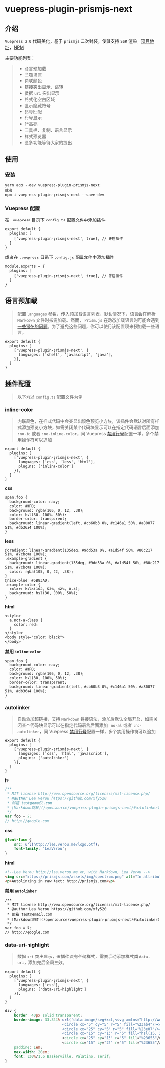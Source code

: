 # vuepress-plugin-prismjs-next

## 介绍

`Vuepress 2.0` 代码美化，基于 `prismjs` 二次封装，使其支持 `SSR` 渲染，[项目地址](https://github.com/xfy520/vuepress-plugin-prismjs-next)，[NPM](https://www.npmjs.com/package/vuepress-plugin-prismjs-next)

主要功能列表：

> - 语言预加载
> - 主题设置
> - 内联颜色
> - 链接突出显示、跳转
> - 数据 `uri` 突出显示
> - 格式化空白区域
> - 显示隐藏符号
> - 括号匹配
> - 行号显示
> - 行高亮
> - 工具栏、复制、语言显示
> - 样式预览器
> - 更多功能等待大家的提出

## 使用

### 安装

```shell
yarn add --dev vuepress-plugin-prismjs-next
或者
npm i vuepress-plugin-prismjs-next --save-dev
```

### Vuepress 配置

在 `.vuepress` 目录下 `config.ts` 配置文件中添加插件

```ts:no-mb
export default {
  plugins: [
    ['vuepress-plugin-prismjs-next', true], // 开启插件
  ]
}
```

或者在 `.vuepress` 目录下 `config.js` 配置文件中添加插件

```js:no-mb
module.exports = {
  plugins: [
    ['vuepress-plugin-prismjs-next', true], // 开启插件
  ]
}
```

## 语言预加载

> 配置 `languages` 参数，传入预加载语言列表，默认情况下，语言会在解析 `Markdown` 文件时按需加载。然而， `Prism.js` 在动态加载语言时可能会遇到 [一些潜在的问题](https://github.com/PrismJS/prism/issues/2716)。为了避免这些问题，你可以使用该配置项来预加载一些语言。

```ts:no-mb
export default {
  plugins: [
    ['vuepress-plugin-prismjs-next', {
      languages: ['shell', 'javascript', 'java'],
    }],
  ]
}
```

## 插件配置

> 以下均以 `config.ts` 配置文件为例

### inline-color

> 内联颜色，在样式代码中会突显出颜色预览小方块，该插件会默认对所有样式添加预览小方块，如需关闭某个代码块显示可以在指定代码语言后面添加 `:no-ic` 或者 `:no-inline-color`，同 Vuepress [禁用行号](https://v2.vuepress.vuejs.org/zh/guide/markdown.html#%E4%BB%A3%E7%A0%81%E5%9D%97)配置一样，多个禁用操作符可以追加

```ts:no-mb
export default {
  plugins: [
    ['vuepress-plugin-prismjs-next', {
      languages: ['css', 'less', 'html'],
      plugins: ['inline-color']
    }],
  ]
}
```

**css**

```css:no-mb:no-pw
span.foo {
  background-color: navy;
  color: #BFD;
  background: rgba(105, 0, 12, .38);
  color: hsl(30, 100%, 50%);
  border-color: transparent;
  background: linear-gradient(left, #cb60b3 0%, #c146a1 50%, #a80077 51%, #db36a4 100%);
}
```

**less**

```less:no-mb:no-pw
@gradient: linear-gradient(135deg, #9dd53a 0%, #a1d54f 50%, #80c217 51%, #7cbc0a 100%);
.example-gradient {
  background: linear-gradient(135deg, #9dd53a 0%, #a1d54f 50%, #80c217 51%, #7cbc0a 100%);
  color: rgba(105, 0, 12, .38);
}
@nice-blue: #5B83AD;
.example-color {
  color: hsla(102, 53%, 42%, 0.4);
  background: hsl(30, 100%, 50%);
}
```

**html**

```html:no-pw
<style>
  a.not-a-class {
    color: red;
  }
</style>
<body style="color: black">
</body>
```

**禁用 `inline-color`**

```css:no-mb:no-pw:no-ic
span.foo {
  background-color: navy;
  color: #BFD;
  background: rgba(105, 0, 12, .38);
  color: hsl(30, 100%, 50%);
  border-color: transparent;
  background: linear-gradient(left, #cb60b3 0%, #c146a1 50%, #a80077 51%, #db36a4 100%);
}
```

### autolinker

> 自动添加超链接，支持 `Markdown` 链接语法，添加后默认全局开启，如需关闭某个代码块显示可以在指定代码语言后面添加 `:no-al` 或者 `:no-autolinker`，同 Vuepress [禁用行号](https://v2.vuepress.vuejs.org/zh/guide/markdown.html#%E4%BB%A3%E7%A0%81%E5%9D%97)配置一样，多个禁用操作符可以追加

```ts:no-mb
export default {
  plugins: [
    ['vuepress-plugin-prismjs-next', {
      languages: ['css', 'html', 'javascript'],
      plugins: ['autolinker']
    }],
  ]
}
```

**js**

```js
/**
 * MIT license http://www.opensource.org/licenses/mit-license.php/
 * @author Lea Verou https://github.com/xfy520
 * 邮箱 test@email.com
 * [Markdown跳转](/opensource/vuepress-plugin-prismjs-next/#autolinker)
 */
var foo = 5;
// http://google.com
```

**css**

```css
@font-face {
	src: url(http://lea.verou.me/logo.otf);
	font-family: 'LeaVerou';
}
```

**html**

```html
<!--Lea Verou http://lea.verou.me or, with Markdown, Lea Verou -->
<img src="https://prismjs.com/assets/img/spectrum.png" alt="In attributes too!" />
<p>Autolinking in raw text: http://prismjs.com</p>
```

**禁用 `autolinker`**

```js:no-al
/**
 * MIT license http://www.opensource.org/licenses/mit-license.php/
 * @author Lea Verou https://github.com/xfy520
 * 邮箱 test@email.com
 * [Markdown跳转](/opensource/vuepress-plugin-prismjs-next/#autolinker)
 */
var foo = 5;
// http://google.com
```

### data-uri-highlight

> 数据 `uri` 突出显示，该插件没有任何样式，需要手动添加样式类 `data-uri`，添加完后全局生效。

```ts:no-mb
export default {
  plugins: [
    ['vuepress-plugin-prismjs-next', {
      languages: ['css'],
      plugins: ['data-uri-highlight']
    }],
  ]
}
```

```css
div {
    border: 40px solid transparent;
    border-image: 33.334% url('data:image/svg+xml,<svg xmlns="http://www.w3.org/2000/svg" width="30" height="30"> \
                          <circle cx="5" cy="5" r="5" fill="%23ab4"/><circle cx="15" cy="5" r="5" fill="%23655"/> \
                          <circle cx="25" cy="5" r="5" fill="%23e07"/><circle cx="5" cy="15" r="5" fill="%23655"/> \
                          <circle cx="15" cy="15" r="5" fill="hsl(15, 25%, 75%)"/> \
                          <circle cx="25" cy="15" r="5" fill="%23655"/><circle cx="5" cy="25" r="5" fill="%23fb3"/> \
                          <circle cx="15" cy="25" r="5" fill="%23655"/><circle cx="25" cy="25" r="5" fill="%2358a"/></svg>');
    padding: 1em;
    max-width: 20em;
    font: 130%/1.6 Baskerville, Palatino, serif;
}
```
